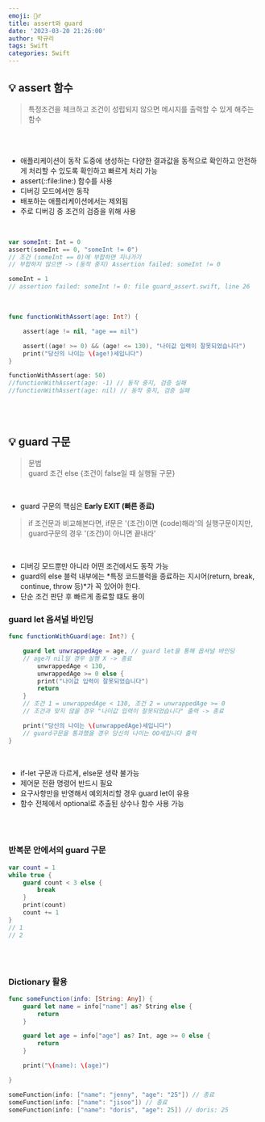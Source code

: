 ```yaml
---
emoji: 👮‍♂️
title: assert와 guard
date: '2023-03-20 21:26:00'
author: 박규리
tags: Swift
categories: Swift
---
```


## 💡 assert 함수

> 특정조건을 체크하고 조건이 성립되지 않으면 메시지를 출력할 수 있게 해주는 함수

</br>
</br>

* 애플리케이션이 동작 도중에 생성하는 다양한 결과값을 동적으로 확인하고 안전하게 처리할 수 있도록 확인하고 빠르게 처리 가능
* assert(_:_:file:line:) 함수를 사용
* 디버깅 모드에서만 동작
* 배포하는 애플리케이션에서는 제외됨
* 주로 디버깅 중 조건의 검증을 위해 사용

</br>

```swift
var someInt: Int = 0
assert(someInt == 0, "someInt != 0")
// 조건 (someInt == 0)에 부합하면 지나가기
// 부합하지 않으면 -> (동작 중지) Assertion failed: someInt != 0 

someInt = 1
// assertion failed: someInt != 0: file guard_assert.swift, line 26
```

</br>

```swift
func functionWithAssert(age: Int?) {

    assert(age != nil, "age == nil")

    assert((age! >= 0) && (age! <= 130), "나이값 입력이 잘못되었습니다")
    print("당신의 나이는 \(age!)세입니다")
}

functionWithAssert(age: 50)
//functionWithAssert(age: -1) // 동작 중지, 검증 실패
//functionWithAssert(age: nil) // 동작 중지, 검증 실패
```

</br>
</br>

## 💡 guard 구문

> 문법 </br>
> guard 조건 else {조건이 false일 때 실행될 구문} 

</br>

* guard 구문의 핵심은 **Early EXIT (빠른 종료)**

> if 조건문과 비교해본다면, if문은 '(조건)이면 (code)해라'의 실행구문이지만, guard구문의 경우 '(조건)이 아니면 끝내라'

</br>

* 디버깅 모드뿐만 아니라 어떤 조건에서도 동작 가능
* guard의 else 블럭 내부에는 *특정 코드블럭을 종료하는 지시어(return, break, continue, throw 등)*가 꼭 있어야 한다.
* 단순 조건 판단 후 빠르게 종료할 떄도 용이

### guard let 옵셔널 바인딩

```swift
func functionWithGuard(age: Int?) {

    guard let unwrappedAge = age, // guard let을 통해 옵셔널 바인딩
    // age가 nil일 경우 실행 X -> 종료
        unwrappedAge < 130,
        unwrappedAge >= 0 else {
        print("나이값 입력이 잘못되었습니다")
        return
    }
    // 조건 1 = unwrappedAge < 130, 조건 2 = unwrappedAge >= 0
    // 조건과 맞지 않을 경우 "나이값 입력이 잘못되었습니다" 출력 -> 종료

    print("당신의 나이는 \(unwrappedAge)세입니다")
    // guard구문을 통과했을 경우 당신의 나이는 OO세입니다 출력
}
```
</br>

* if-let 구문과 다르게, else문 생략 불가능
* 제어문 전환 명령어 반드시 필요
* 요구사항만을 반영해서 예외처리할 경우 guard let이 유용
* 함수 전체에서 optional로 추출된 상수나 함수 사용 가능

</br>
</br>

### 반복문 안에서의 guard 구문

```swift
var count = 1
while true {
    guard count < 3 else {
        break
    }
    print(count)
    count += 1
}
// 1
// 2
```
</br>
</br>

### Dictionary 활용

```swift
func someFunction(info: [String: Any]) {
    guard let name = info["name"] as? String else {
        return
    }

    guard let age = info["age"] as? Int, age >= 0 else {
        return
    }

    print("\(name): \(age)")

}

someFunction(info: ["name": "jenny", "age": "25"]) // 종료
someFunction(info: ["name": "jisoo"]) // 종료 
someFunction(info: ["name": "doris", "age": 25]) // doris: 25
```

</br>
</br> 

```toc
```